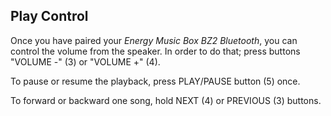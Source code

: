 ## Play Control

Once you have paired your *Energy Music Box BZ2 Bluetooth*, you can control the volume from the speaker. In order to do that; press buttons "VOLUME -" (3) or "VOLUME +" (4).

To pause or resume the playback, press PLAY/PAUSE button (5) once.

To forward or backward one song, hold NEXT (4) or PREVIOUS (3) buttons.
